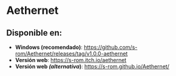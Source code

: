 # Aethernet

## Disponible en:

- **Windows (recomendado)**: https://github.com/s-rom/Aethernet/releases/tag/v1.0.0-aethernet
- **Versión web**: https://s-rom.itch.io/aethernet 
- **Versión web *(alternativa*)**: https://s-rom.github.io/Aethernet/
